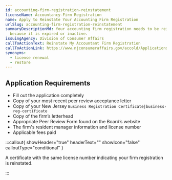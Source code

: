 ```yaml
---
id: accounting-firm-registration-reinstatement
licenseName: Accountancy-Firm Registration
name: Apply to Reinstate Your Accounting Firm Registration
urlSlug: accounting-firm-registration-reinstatement
summaryDescriptionMd: Your accounting firm registration needs to be reinstated
  because it is expired or inactive.
issuingAgency: Division of Consumer Affairs
callToActionText: Reinstate My Accountant Firm Registration
callToActionLink: https://www.njconsumeraffairs.gov/accold/Applications/Reinstatement-of-a-Lapsed-Certified-Public-Accountants-Firm-Registration.pdf
synonyms:
  - license renewal
  - restore
---
```


## Application Requirements

- Fill out the application completely
- Copy of your most recent peer review acceptance letter
- Copy of your New Jersey `Business Registration Certificate|business-reg-certificate`
- Copy of the firm’s letterhead
- Appropriate Peer Review Form found on the Board’s website
- The firm's resident manager information and license number
- Applicable fees paid

:::callout{ showHeader="true" headerText="" showIcon="false" calloutType="conditional" }

A certificate with the same license number indicating your firm registration is reinstated.

:::

